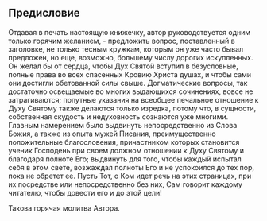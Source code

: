 ## Предисловие

Отдавая в печать настоящую книжечку, автор руководствуется одним только горячим желанием, - предложить вопрос, поставленный в заголовке, не только тесным кружкам, которым он уже часто бывал предложен, но еще, возможно, большему числу дорогих искупленных. Он желал бы от сердца, чтобы Дух Святой вступил в безусловные, полные права во всех спасенных Кровию Христа душах, и чтобы сами они достигли обетованной силы свыше. Догматические вопросы, так достаточно освещаемые во многих выдающихся сочинениях, вовсе не затрагиваются; попутные указания на всеобщее печальное отношение к Духу Святому также делаются только изредка, потому что, в сущности, собственная скудость и недуховность сознаются уже многими. Главным намерением было выдвинуть непосредственно из Слова Божия, а также из опыта мужей Писания, преимущественно положительные благословения, причастником которых становится ученик Господень при своем должном отношении к Духу Святому и благодаря полноте Его; выдвинуть для того, чтобы каждый испытал себя в этом свете, возжаждал полноты Его и не успокоился до тех пор, пока не обретет ее. Пусть Тот, о Ком идет речь на этих страницах, при их посредстве или непосредственно без них, Сам говорит каждому читателю, чтобы довести его и до этой цели!

Такова горячая молитва Автора.
